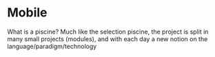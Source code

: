 # Mobile
What is a piscine? Much like the selection piscine, the project is split in many small projects (modules), and with each day a new notion on the language/paradigm/technology
